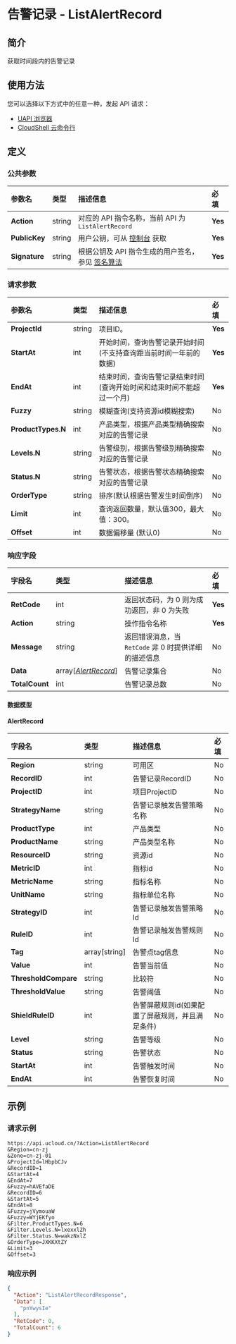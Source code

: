 # 告警记录 - ListAlertRecord

## 简介

获取时间段内的告警记录






## 使用方法

您可以选择以下方式中的任意一种，发起 API 请求：
- [UAPI 浏览器](https://console.ucloud.cn/uapi/detail?id=ListAlertRecord)
- [CloudShell 云命令行](https://shell.ucloud.cn/)


## 定义

### 公共参数

| 参数名 | 类型 | 描述信息 | 必填 |
|:---|:---|:---|:---|
| **Action**     | string  | 对应的 API 指令名称，当前 API 为 `ListAlertRecord`                        | **Yes** |
| **PublicKey**  | string  | 用户公钥，可从 [控制台](https://console.ucloud.cn/uapi/apikey) 获取                                             | **Yes** |
| **Signature**  | string  | 根据公钥及 API 指令生成的用户签名，参见 [签名算法](api/summary/signature.md)  | **Yes** |

### 请求参数

| 参数名 | 类型 | 描述信息 | 必填 |
|:---|:---|:---|:---|
| **ProjectId** | string | 项目ID。 |**Yes**|
| **StartAt** | int | 开始时间，查询告警记录开始时间(不支持查询距当前时间一年前的数据) |**Yes**|
| **EndAt** | int | 结束时间，查询告警记录结束时间(查询开始时间和结束时间不能超过一个月) |**Yes**|
| **Fuzzy** | string | 模糊查询(支持资源id模糊搜索) |No|
| **ProductTypes.N** | int | 产品类型，根据产品类型精确搜索对应的告警记录 |No|
| **Levels.N** | string | 告警级别，根据告警级别精确搜索对应的告警记录 |No|
| **Status.N** | string | 告警状态，根据告警状态精确搜索对应的告警记录 |No|
| **OrderType** | string | 排序(默认根据告警发生时间倒序) |No|
| **Limit** | int | 查询返回数量，默认值300，最大值：300。<br /> |No|
| **Offset** | int | 数据偏移量 (默认0)<br /> |No|

### 响应字段

| 字段名 | 类型 | 描述信息 | 必填 |
|:---|:---|:---|:---|
| **RetCode** | int | 返回状态码，为 0 则为成功返回，非 0 为失败 |**Yes**|
| **Action** | string | 操作指令名称 |**Yes**|
| **Message** | string | 返回错误消息，当 `RetCode` 非 0 时提供详细的描述信息 |No|
| **Data** | array[[*AlertRecord*](#AlertRecord)] | 告警记录集合 |No|
| **TotalCount** | int | 告警记录总数 |No|

#### 数据模型


#### AlertRecord

| 字段名 | 类型 | 描述信息 | 必填 |
|:---|:---|:---|:---|
| **Region** | string | 可用区 |No|
| **RecordID** | int | 告警记录RecordID |No|
| **ProjectID** | int | 项目ProjectID |No|
| **StrategyName** | string | 告警记录触发告警策略名称 |No|
| **ProductType** | int | 产品类型 |No|
| **ProductName** | string | 产品类型名称 |No|
| **ResourceID** | string | 资源id |No|
| **MetricID** | int | 指标id |No|
| **MetricName** | string | 指标名称 |No|
| **UnitName** | string | 指标单位名称 |No|
| **StrategyID** | int | 告警记录触发告警策略Id |No|
| **RuleID** | int | 告警记录触发告警规则Id |No|
| **Tag** | array[string] | 告警点tag信息 |No|
| **Value** | int | 告警当前值 |No|
| **ThresholdCompare** | string | 比较符 |No|
| **ThresholdValue** | string | 告警阈值 |No|
| **ShieldRuleID** | int | 告警屏蔽规则id(如果配置了屏蔽规则，并且满足条件) |No|
| **Level** | string | 告警等级 |No|
| **Status** | string | 告警状态 |No|
| **StartAt** | int | 告警触发时间 |No|
| **EndAt** | int | 告警恢复时间 |No|

## 示例

### 请求示例
    
```
https://api.ucloud.cn/?Action=ListAlertRecord
&Region=cn-zj
&Zone=cn-zj-01
&ProjectId=lHbpbCJv
&RecordID=1
&StartAt=4
&EndAt=7
&Fuzzy=hAVEfaDE
&RecordID=6
&StartAt=5
&EndAt=8
&Fuzzy=jVymouaW
&Fuzzy=WYjEKfyo
&Filter.ProductTypes.N=6
&Filter.Levels.N=lxexxlZh
&Filter.Status.N=wakzNxlZ
&OrderType=JXKKXtZY
&Limit=3
&Offset=3
```

### 响应示例
    
```json
{
  "Action": "ListAlertRecordResponse",
  "Data": [
    "pnYwysIe"
  ],
  "RetCode": 0,
  "TotalCount": 6
}
```





